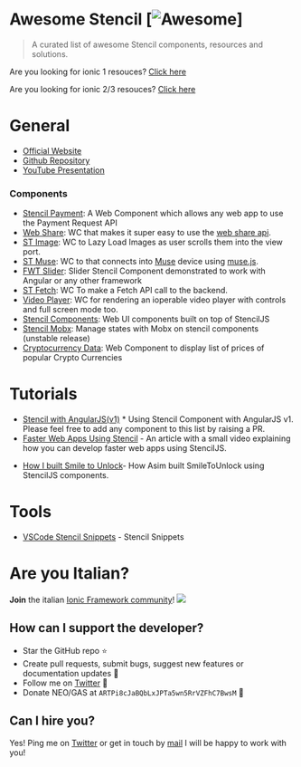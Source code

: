 # Awesome Stencil [![Awesome](https://cdn.rawgit.com/sindresorhus/awesome/d7305f38d29fed78fa85652e3a63e154dd8e8829/media/badge.svg)]

> A curated list of awesome Stencil components, resources and solutions.

Are you looking for ionic 1 resouces? [Click here](https://github.com/Alexintosh/Awesome-Ionic/blob/master/IONIC1.md)

Are you looking for ionic 2/3 resouces? [Click here](https://github.com/Alexintosh/Awesome-Ionic/)

General
======
* [Official Website](https://stenciljs.com/)
* [Github Repository](https://github.com/ionic-team/stencil)
* [YouTube Presentation](https://youtu.be/UfD-k7aHkQE)

### Components

* [Stencil Payment](https://github.com/Fdom92/stencil-payment#): A Web Component which allows any web app to use the Payment Request API
* [Web Share](https://github.com/jgw96/web-share): WC that makes it super easy to use the [web share api](https://developers.google.com/web/updates/2016/09/navigator-share).
* [ST Image](https://github.com/jgw96/st-img): WC to Lazy Load Images as user scrolls them into the view port.
* [ST Muse](https://github.com/gilf/st-muse): WC to that connects into [Muse](http://www.choosemuse.com/) device using [muse.js](https://github.com/urish/muse-js).
* [FWT Slider](https://github.com/seveves/angular-stencil): Slider Stencil Component demonstrated to work with Angular or any other framework
* [ST Fetch](https://github.com/Fdom92/stencil-fetch): WC To make a Fetch API call to the backend.
* [Video Player](https://github.com/CookieCookson/stencil-video-player): WC for rendering an ioperable video player with controls and full screen mode too.
* [Stencil Components](https://github.com/CodeDimension/stencil-components): Web UI components built on top of StencilJS
* [Stencil Mobx](https://github.com/aaronksaunders/stencil-mobx): Manage states with Mobx on stencil components (unstable release)
* [Cryptocurrency Data](https://github.com/OnnoGeorg/cryptocurrency-data): Web Component to display list of prices of popular Crypto Currencies

Tutorials
======

* [Stencil with AngularJS(v1)](https://medium.com/@vivainio/using-stenciljs-components-in-angular-1-application-2f09287c151) * Using Stencil Component with AngularJS v1.
Please feel free to add any component to this list by raising a PR.
* [Faster Web Apps Using Stencil](http://warebo.com/faster-web-apps-using-stencil-mnsjL-WYzKQ) - An article with a small video explaining how you can develop faster web apps using StencilJS.
- [How I built Smile to Unlock](https://codecraft.tv/blog/2017/10/10/smile-to-unlock-webcomponent-stenciljs/)- How Asim built SmileToUnlock using StencilJS components.


Tools
======

* [VSCode Stencil Snippets](https://github.com/Fdom92/stencil-snippets) - Stencil Snippets

Are you Italian?
======

**Join** the italian [Ionic Framework community](https://www.facebook.com/groups/380772785422827/)!
![](ionicitalia.jpg)

## How can I support the developer?
- Star the GitHub repo :star:
- Create pull requests, submit bugs, suggest new features or documentation updates :wrench:
- Follow me on [Twitter](https://twitter.com/alexintosh) :feet:
- Donate NEO/GAS at `ARTPi8cJaBQbLxJPTa5wn5RrVZFhC7BwsM` 🙏

## Can I hire you?
Yes!  Ping me on [Twitter](https://twitter.com/alexintosh) or get in touch by [mail](mailto:alessio.d@gmail.com)
I will be happy to work with you!
